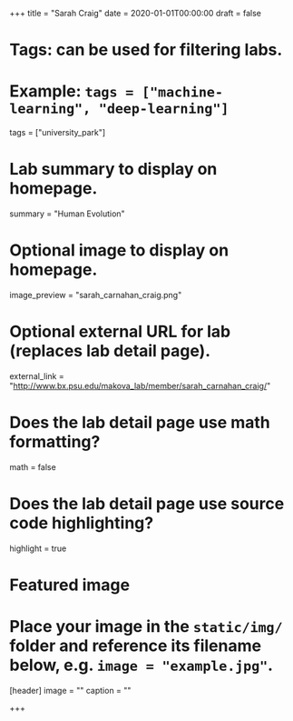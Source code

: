 +++
title = "Sarah Craig"
date = 2020-01-01T00:00:00
draft = false

# Tags: can be used for filtering labs.
# Example: `tags = ["machine-learning", "deep-learning"]`
tags = ["university_park"]

# Lab summary to display on homepage.
summary = "Human Evolution"

# Optional image to display on homepage.
image_preview = "sarah_carnahan_craig.png"

# Optional external URL for lab (replaces lab detail page).
external_link = "http://www.bx.psu.edu/makova_lab/member/sarah_carnahan_craig/"

# Does the lab detail page use math formatting?
math = false

# Does the lab detail page use source code highlighting?
highlight = true

# Featured image
# Place your image in the `static/img/` folder and reference its filename below, e.g. `image = "example.jpg"`.
[header]
image = ""
caption = ""

+++
